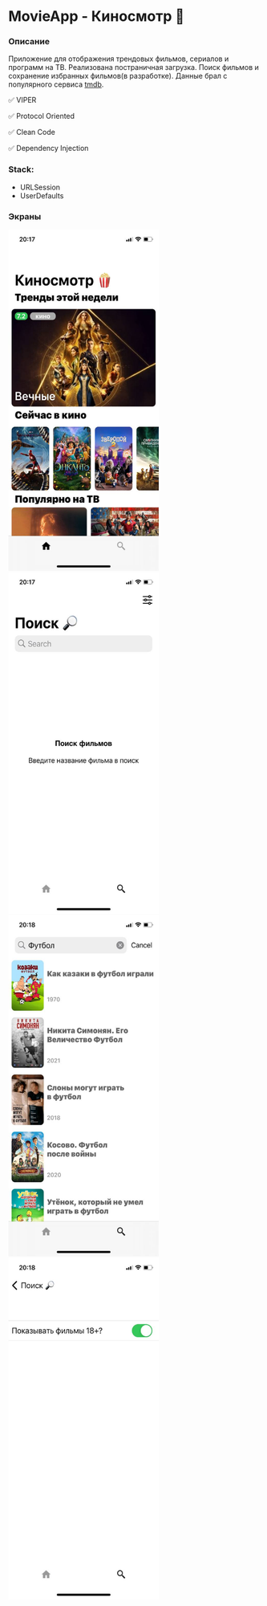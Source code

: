 # MovieApp - Киносмотр 🍿
### Описание
Приложение для отображения трендовых фильмов, сериалов и программ на ТВ. Реализована постраничная загрузка. Поиск фильмов и сохранение избранных фильмов(в разработке). Данные брал с популярного сервиса [tmdb](https://www.themoviedb.org/).

✅ VIPER

✅ Protocol Oriented

✅ Clean Code

✅ Dependency Injection

### Stack:
* URLSession
* UserDefaults

### Экраны
<img src="https://github.com/uistelmakh/MovieApp/blob/main/photo_2022-02-04%2020.21.47.jpeg" width="300" height="680"><img src="https://github.com/uistelmakh/MovieApp/blob/main/photo_2022-02-04%2020.21.50.jpeg" width="300" height="680"><img src="https://github.com/uistelmakh/MovieApp/blob/main/photo_2022-02-04%2020.21.52.jpeg" width="300" height="680"><img src="https://github.com/uistelmakh/MovieApp/blob/main/photo_2022-02-04%2020.21.55.jpeg" width="300" height="680">
